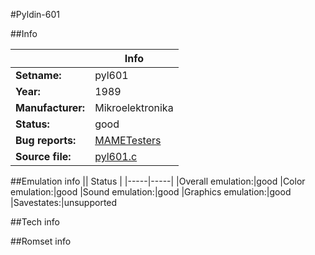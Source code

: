 #Pyldin-601

##Info

||Info|
|-----|-----|
|**Setname:**|pyl601
|**Year:**|1989
|**Manufacturer:**|Mikroelektronika
|**Status:**|good
|**Bug reports:**|[MAMETesters](http://mametesters.org/view_all_set.php?type=1&temporary=y&search=pyl601.c)
|**Source file:**|[pyl601.c](https://github.com/mamedev/mame/blob/master/src/mess/drivers/pyl601.c)

##Emulation info
|| Status |
|-----|-----|
|Overall emulation:|good
|Color emulation:|good
|Sound emulation:|good
|Graphics emulation:|good
|Savestates:|unsupported

##Tech info

##Romset info

<!--- START OF EDITED COMMENT DO NOT TOUCH TEXT ABOVE-->
